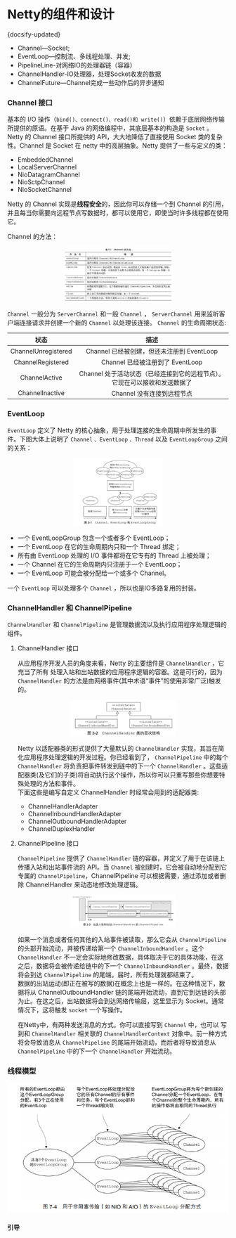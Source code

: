 # Netty的组件和设计
{docsify-updated}

+ Channel—Socket;
+ EventLoop—控制流、多线程处理、并发;
+ PipelineLine-对网络IO的处理器链（容器）
+ ChannelHandler-IO处理器，处理Socket收发的数据
+ ChannelFuture—Channel完成一些动作后的异步通知

### Channel 接口
基本的 I/O 操作（`bind()、connect()、read()和 write()`）依赖于底层网络传输所提供的原语。在基于 Java 的网络编程中，其底层基本的构造是 `Socket` 。Netty 的 Channel 接口所提供的 API，大大地降低了直接使用 Socket 类的复杂性。Channel 是 Socket 在 netty 中的高层抽象。Netty 提供了一些与定义的类：
+ EmbeddedChannel
+ LocalServerChannel
+ NioDatagramChannel
+ NioSctpChannel
+ NioSocketChannel

Netty 的 Channel 实现是**线程安全**的，因此你可以存储一个到 Channel 的引用，并且每当你需要向远程节点写数据时，都可以使用它，即使当时许多线程都在使用它。

Channel 的方法：
<center><img src="pics/channel.jpg" width="50%"></center>

`Channel` 一般分为 `ServerChannel` 和一般 `Channel` ， `ServerChannel` 用来监听客户端连接请求并创建一个新的 `Channel` 以处理该连接。 `Channel` 的生命周期状态:

|        状态         |                             描述                             |
| :-----------------: | :----------------------------------------------------------: |
| ChannelUnregistered |          Channel 已经被创建，但还未注册到 EventLoop          |
|  ChannelRegistered  |               Channel 已经被注册到了 EventLoop               |
|    ChannelActive    | Channel 处于活动状态（已经连接到它的远程节点）。它现在可以接收和发送数据了 |
|   ChannelInactive   |                  Channel 没有连接到远程节点                  |

### EventLoop
`EventLoop` 定义了 Netty 的核心抽象，用于处理连接的生命周期中所发生的事件。下图大体上说明了 `Channel` `、EventLoop` `、Thread` 以及 `EventLoopGroup` 之间的关系：

<center><img src="pics/event-loop.jpg" width="40%"></center>

+ 一个 EventLoopGroup 包含一个或者多个 EventLoop；
+ 一个 EventLoop 在它的生命周期内只和一个 Thread 绑定；
+ 所有由 EventLoop 处理的 I/O 事件都将在它专有的 Thread 上被处理；
+  一个 Channel 在它的生命周期内只注册于一个 EventLoop；
+  一个 EventLoop 可能会被分配给一个或多个 Channel。

一个 `EventLoop` 可以处理多个 `Channel` ，所以也是IO多路复用的封装。

### ChannelHandler 和 ChannelPipeline
`ChannelHandler` 和 `ChannelPipeline` 是管理数据流以及执行应用程序处理逻辑的组件。

1. ChannelHandler 接口

	从应用程序开发人员的角度来看，Netty 的主要组件是 `ChannelHandler` ，它充当了所有 处理入站和出站数据的应用程序逻辑的容器。这是可行的，因为 `ChannelHandler` 的方法是由网络事件(其中术语“事件”的使用非常广泛)触发的。
	<center><img src="pics/channel-handler.jpg" width="50%" ></center>

	Netty 以适配器类的形式提供了大量默认的 `ChannelHandler` 实现，其旨在简化应用程序处理逻辑的开发过程。你已经看到了， `ChannelPipeline` 中的每个 `ChannelHandler` 将负责把事件转发到链中的下一个 `ChannelHandler` 。这些适配器类(及它们的子类)将自动执行这个操作，所以你可以只重写那些你想要特殊处理的方法和事件。  
	下面这些是编写自定义 ChannelHandler 时经常会用到的适配器类:
    + ChannelHandlerAdapter
    + ChannelInboundHandlerAdapter 
    + ChannelOutboundHandlerAdapter
    + ChannelDuplexHandler

2. ChannelPipeline 接口

	`ChannelPipeline` 提供了 `ChannelHandler` 链的容器，并定义了用于在该链上传播入站和出站事件流的 API。当 `Channel` 被创建时，它会被自动地分配到它专属的 `ChannelPipeline`，ChannelPipeline 可以根据需要，通过添加或者删除 ChannelHandler 来动态地修改处理逻辑。
	<center><img src="pics/channel-pipeline.jpg" width="50%" ></center>

	如果一个消息或者任何其他的入站事件被读取，那么它会从 `ChannelPipeline` 的头部开始流动，并被传递给第一个 `ChannelInboundHandler` 。这个 `ChannelHandler` 不一定会实际地修改数据，具体取决于它的具体功能，在这之后，数据将会被传递给链中的下一个 `ChannelInboundHandler` 。最终，数据将会到达 `ChannelPipeline` 的尾端，届时，所有处理就都结束了。  
	数据的出站运动(即正在被写的数据)在概念上也是一样的。在这种情况下，数据将从 ChannelOutboundHandler 链的尾端开始流动，直到它到达链的头部为止。在这之后，出站数据将会到达网络传输层，这里显示为 Socket。通常情况下，这将触发 `socket` 一个写操作。

	在Netty中，有两种发送消息的方式。你可以直接写到 `Channel` 中，也可以 写到和 `ChannelHandler` 相关联的 `ChannelHandlerContext` 对象中。前一种方式将会导致消息从 `ChannelPipeline` 的尾端开始流动，而后者将导致消息从 `ChannelPipeline` 中的下一个 `ChannelHandler` 开始流动。

### 线程模型

<center><img src="pics/netty_thread_model.png" alt=""></center>




#### 引导